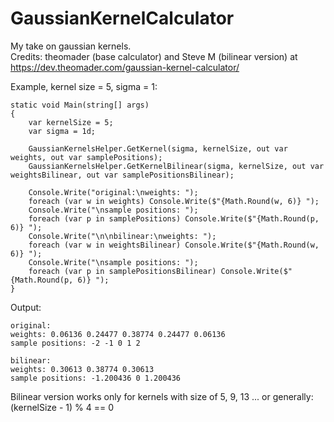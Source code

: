 # GaussianKernelCalculator

My take on gaussian kernels.  
Credits: theomader (base calculator) and Steve M (bilinear version) at https://dev.theomader.com/gaussian-kernel-calculator/  

Example, kernel size = 5, sigma = 1:  
```
static void Main(string[] args)
{
    var kernelSize = 5;
    var sigma = 1d;

    GaussianKernelsHelper.GetKernel(sigma, kernelSize, out var weights, out var samplePositions);
    GaussianKernelsHelper.GetKernelBilinear(sigma, kernelSize, out var weightsBilinear, out var samplePositionsBilinear);

    Console.Write("original:\nweights: ");
    foreach (var w in weights) Console.Write($"{Math.Round(w, 6)} ");
    Console.Write("\nsample positions: ");
    foreach (var p in samplePositions) Console.Write($"{Math.Round(p, 6)} ");
    Console.Write("\n\nbilinear:\nweights: ");
    foreach (var w in weightsBilinear) Console.Write($"{Math.Round(w, 6)} ");
    Console.Write("\nsample positions: ");
    foreach (var p in samplePositionsBilinear) Console.Write($"{Math.Round(p, 6)} ");
}
```
Output:  
```
original:
weights: 0.06136 0.24477 0.38774 0.24477 0.06136
sample positions: -2 -1 0 1 2

bilinear:
weights: 0.30613 0.38774 0.30613
sample positions: -1.200436 0 1.200436
```

Bilinear version works only for kernels with size of 5, 9, 13 ... or generally: (kernelSize - 1) % 4 == 0
